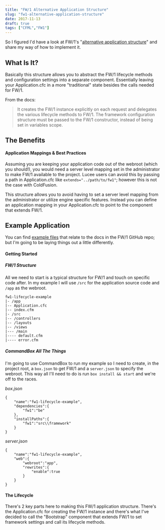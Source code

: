 ```yaml
---
title: "FW/1 Alternative Application Structure"
slug: "fw1-alternative-application-structure"
date: 2017-11-13
draft: true
tags: ["CFML","FW1"]
---
```


So I figured I'd have a look at FW/1's "[alternative application structure](http://framework-one.github.io/documentation/4.1/developing-applications.html#alternative-application-structure)" and share my way of how to implement it.

## What Is It?

Basically this structure allows you to abstract the FW/1 lifecycle methods and configuration settings into a separate component. Essentially leaving your Application.cfc in a more "traditional" state besides the calls needed for FW/1.

From the docs:

> It creates the FW/1 instance explicitly on each request and delegates the various lifecycle methods to FW/1. The framework configuration structure must be passed to the FW/1 constructor, instead of being set in variables scope.

## The Benefits

#### Application Mappings & Best Practices

Assuming you are keeping your application code out of the webroot (which you should!), you would need a server level mapping set in the administrator to make FW/1 available to the project. Lucee users can avoid this by passing a path in Application.cfc like `extends="../path/to/fw1"`; however this is not the case with ColdFusion.

This structure allows you to avoid having to set a server level mapping from the administrator or utilize engine specific features. Instead you can define an application mapping in your Application.cfc to point to the component that extends FW/1.

## Example Application

You can find [example files](https://github.com/framework-one/fw1/tree/develop/framework) that relate to the docs in the FW/1 GitHub repo; but I'm going to be laying things out a little differently.

#### Getting Started

##### FW/1 Structure

All we need to start is a typical structure for FW/1 and touch on specific code after. In my example I will use `/src` for the application source code and `/app` as the webroot.

```
fw1-lifecycle-example
|- /app
|-- Application.cfc
|-- index.cfm
|- /src
|-- /controllers
|-- /layouts
|-- /views
|--- /main
|---- default.cfm
|---- error.cfm
```

##### CommandBox All The Things

I'm going to use CommandBox to run my example so I need to create, in the project root, a `box.json` to get FW/1 and a `server.json` to specify the webroot. This way all I'll need to do is run `box install && start` and we're off to the races.

_box.json_
```
{
    "name":"fw1-lifecycle-example",
    "dependencies":{
        "fw1":"be"
    },
    "installPaths":{
        "fw1":"src\\framework"
    }
}
```

_server.json_
```
{
    "name":"fw1-lifecycle-example",
    "web":{
        "webroot":"app",
        "rewrites":{
            "enable":true
        }
    }
}
```
#### The Lifecycle

There's 2 key parts here to making this FW/1 application structure. There's the Application.cfc for creating the FW/1 instance and there's what I've decided to call the "Bootstrap" component that extends FW/1 to set framework settings and call its lifecycle methods.
